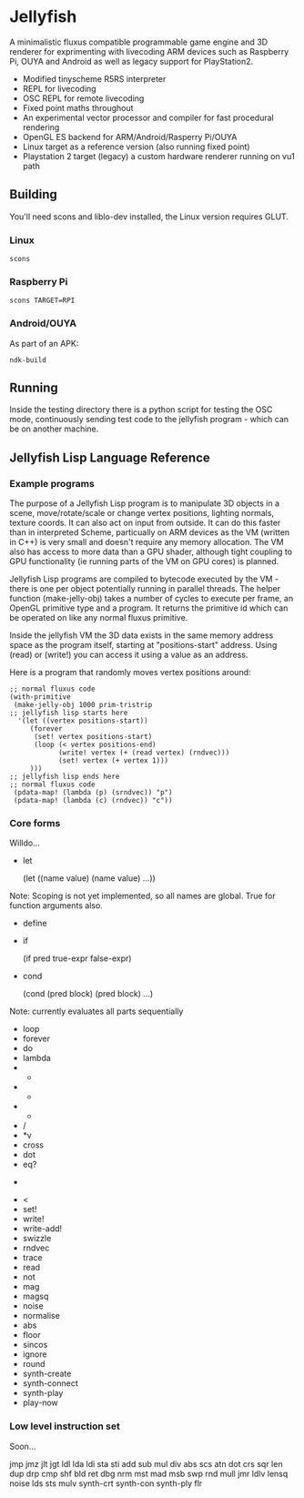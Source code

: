 Jellyfish
=========

A minimalistic fluxus compatible programmable game engine and 3D
renderer for exprimenting with livecoding ARM devices such as Raspberry
Pi, OUYA and Android as well as legacy support for PlayStation2.

* Modified tinyscheme R5RS interpreter
* REPL for livecoding
* OSC REPL for remote livecoding
* Fixed point maths throughout
* An experimental vector processor and compiler for fast procedural
  rendering
* OpenGL ES backend for ARM/Android/Rasperry Pi/OUYA
* Linux target as a reference version (also running fixed point)
* Playstation 2 target (legacy) a custom hardware renderer running on
  vu1 path

Building
--------

You'll need scons and liblo-dev installed, the Linux version requires
GLUT.

### Linux ###

    scons

### Raspberry Pi ###

    scons TARGET=RPI

### Android/OUYA ###

As part of an APK:

    ndk-build

Running
-------

Inside the testing directory there is a python script for testing the
OSC mode, continuously sending test code to the jellyfish program -
which can be on another machine.

Jellyfish Lisp Language Reference
---------------------------------

### Example programs ###

The purpose of a Jellyfish Lisp program is to manipulate 3D objects in a
scene, move/rotate/scale or change vertex positions, lighting normals,
texture coords. It can also act on input from outside. It can do this
faster than in interpreted Scheme, particually on ARM devices as the VM
(written in C++) is very small and doesn't require any memory
allocation. The VM also has access to more data than a GPU shader,
although tight coupling to GPU functionality (ie running parts of the VM
on GPU cores) is planned.

Jellyfish Lisp programs are compiled to bytecode executed by the VM -
there is one per object potentially running in parallel threads.  The
helper function (make-jelly-obj) takes a number of cycles to execute per
frame, an OpenGL primitive type and a program. It returns the primitive
id which can be operated on like any normal fluxus primitive.

Inside the jellyfish VM the 3D data exists in the same memory address
space as the program itself, starting at "positions-start"
address. Using (read) or (write!) you can access it using a value as an
address.

Here is a program that randomly moves vertex positions around:

    ;; normal fluxus code
    (with-primitive
     (make-jelly-obj 1000 prim-tristrip
    ;; jellyfish lisp starts here
      '(let ((vertex positions-start))
         (forever
          (set! vertex positions-start)
          (loop (< vertex positions-end)
                (write! vertex (+ (read vertex) (rndvec)))
                (set! vertex (+ vertex 1)))
         )))
    ;; jellyfish lisp ends here
    ;; normal fluxus code
     (pdata-map! (lambda (p) (srndvec)) "p")
     (pdata-map! (lambda (c) (rndvec)) "c"))


### Core forms ###

Willdo...

* let

    (let ((name value) (name value) ...))

Note: 
Scoping is not yet implemented, so all names are global.
True for function arguments also.

* define
* if

    (if pred true-expr false-expr)

* cond

    (cond (pred block) (pred block) ...)
    
Note: currently evaluates all parts sequentially

* loop
* forever
* do
* lambda
* +
* -
* *
* /
* *v
* cross
* dot
* eq?
* >
* <
* set!
* write!
* write-add!
* swizzle
* rndvec
* trace
* read
* not
* mag
* magsq
* noise
* normalise
* abs
* floor
* sincos
* ignore
* round
* synth-create
* synth-connect
* synth-play
* play-now

### Low level instruction set ###

Soon...

jmp jmz jlt jgt ldl lda ldi sta sti
add sub mul div abs scs atn dot crs
sqr len dup drp cmp shf bld ret dbg
nrm mst mad msb swp rnd mull
jmr ldlv lensq noise lds sts mulv
synth-crt synth-con synth-ply flr 
